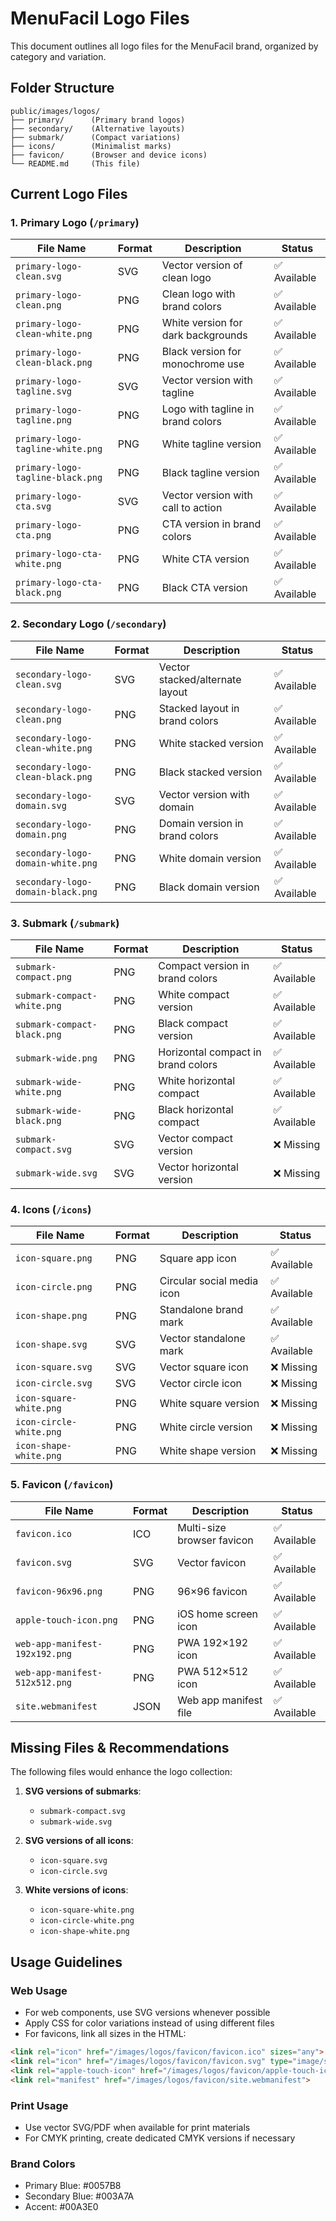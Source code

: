 # MenuFacil Logo Files

This document outlines all logo files for the MenuFacil brand, organized by category and variation.

## Folder Structure

```
public/images/logos/
├── primary/      (Primary brand logos)
├── secondary/    (Alternative layouts)
├── submark/      (Compact variations)
├── icons/        (Minimalist marks)
├── favicon/      (Browser and device icons)
└── README.md     (This file)
```

## Current Logo Files

### 1. Primary Logo (`/primary`)

| File Name | Format | Description | Status |
|-----------|--------|-------------|--------|
| `primary-logo-clean.svg` | SVG | Vector version of clean logo | ✅ Available |
| `primary-logo-clean.png` | PNG | Clean logo with brand colors | ✅ Available |
| `primary-logo-clean-white.png` | PNG | White version for dark backgrounds | ✅ Available |
| `primary-logo-clean-black.png` | PNG | Black version for monochrome use | ✅ Available |
| `primary-logo-tagline.svg` | SVG | Vector version with tagline | ✅ Available |
| `primary-logo-tagline.png` | PNG | Logo with tagline in brand colors | ✅ Available |
| `primary-logo-tagline-white.png` | PNG | White tagline version | ✅ Available |
| `primary-logo-tagline-black.png` | PNG | Black tagline version | ✅ Available |
| `primary-logo-cta.svg` | SVG | Vector version with call to action | ✅ Available |
| `primary-logo-cta.png` | PNG | CTA version in brand colors | ✅ Available |
| `primary-logo-cta-white.png` | PNG | White CTA version | ✅ Available |
| `primary-logo-cta-black.png` | PNG | Black CTA version | ✅ Available |

### 2. Secondary Logo (`/secondary`)

| File Name | Format | Description | Status |
|-----------|--------|-------------|--------|
| `secondary-logo-clean.svg` | SVG | Vector stacked/alternate layout | ✅ Available |
| `secondary-logo-clean.png` | PNG | Stacked layout in brand colors | ✅ Available |
| `secondary-logo-clean-white.png` | PNG | White stacked version | ✅ Available |
| `secondary-logo-clean-black.png` | PNG | Black stacked version | ✅ Available |
| `secondary-logo-domain.svg` | SVG | Vector version with domain | ✅ Available |
| `secondary-logo-domain.png` | PNG | Domain version in brand colors | ✅ Available |
| `secondary-logo-domain-white.png` | PNG | White domain version | ✅ Available |
| `secondary-logo-domain-black.png` | PNG | Black domain version | ✅ Available |

### 3. Submark (`/submark`)

| File Name | Format | Description | Status |
|-----------|--------|-------------|--------|
| `submark-compact.png` | PNG | Compact version in brand colors | ✅ Available |
| `submark-compact-white.png` | PNG | White compact version | ✅ Available |
| `submark-compact-black.png` | PNG | Black compact version | ✅ Available |
| `submark-wide.png` | PNG | Horizontal compact in brand colors | ✅ Available |
| `submark-wide-white.png` | PNG | White horizontal compact | ✅ Available |
| `submark-wide-black.png` | PNG | Black horizontal compact | ✅ Available |
| `submark-compact.svg` | SVG | Vector compact version | ❌ Missing |
| `submark-wide.svg` | SVG | Vector horizontal version | ❌ Missing |

### 4. Icons (`/icons`)

| File Name | Format | Description | Status |
|-----------|--------|-------------|--------|
| `icon-square.png` | PNG | Square app icon | ✅ Available |
| `icon-circle.png` | PNG | Circular social media icon | ✅ Available |
| `icon-shape.png` | PNG | Standalone brand mark | ✅ Available |
| `icon-shape.svg` | SVG | Vector standalone mark | ✅ Available |
| `icon-square.svg` | SVG | Vector square icon | ❌ Missing |
| `icon-circle.svg` | SVG | Vector circle icon | ❌ Missing |
| `icon-square-white.png` | PNG | White square version | ❌ Missing |
| `icon-circle-white.png` | PNG | White circle version | ❌ Missing |
| `icon-shape-white.png` | PNG | White shape version | ❌ Missing |

### 5. Favicon (`/favicon`)

| File Name | Format | Description | Status |
|-----------|--------|-------------|--------|
| `favicon.ico` | ICO | Multi-size browser favicon | ✅ Available |
| `favicon.svg` | SVG | Vector favicon | ✅ Available |
| `favicon-96x96.png` | PNG | 96×96 favicon | ✅ Available |
| `apple-touch-icon.png` | PNG | iOS home screen icon | ✅ Available |
| `web-app-manifest-192x192.png` | PNG | PWA 192×192 icon | ✅ Available |
| `web-app-manifest-512x512.png` | PNG | PWA 512×512 icon | ✅ Available |
| `site.webmanifest` | JSON | Web app manifest file | ✅ Available |

## Missing Files & Recommendations

The following files would enhance the logo collection:

1. **SVG versions of submarks**:
   - `submark-compact.svg`
   - `submark-wide.svg`

2. **SVG versions of all icons**:
   - `icon-square.svg`
   - `icon-circle.svg`

3. **White versions of icons**:
   - `icon-square-white.png`
   - `icon-circle-white.png`
   - `icon-shape-white.png` 

## Usage Guidelines

### Web Usage

- For web components, use SVG versions whenever possible
- Apply CSS for color variations instead of using different files
- For favicons, link all sizes in the HTML:

```html
<link rel="icon" href="/images/logos/favicon/favicon.ico" sizes="any">
<link rel="icon" href="/images/logos/favicon/favicon.svg" type="image/svg+xml">
<link rel="apple-touch-icon" href="/images/logos/favicon/apple-touch-icon.png">
<link rel="manifest" href="/images/logos/favicon/site.webmanifest">
```

### Print Usage

- Use vector SVG/PDF when available for print materials
- For CMYK printing, create dedicated CMYK versions if necessary

### Brand Colors

- Primary Blue: #0057B8
- Secondary Blue: #003A7A
- Accent: #00A3E0